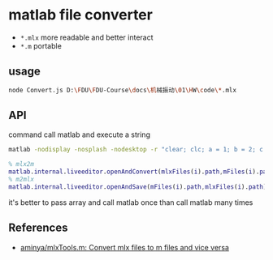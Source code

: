 # matlab file converter

- `*.mlx` more readable and better interact
- `*.m` portable

## usage

```bash
node Convert.js D:\FDU\FDU-Course\docs\机械振动\01\HW\code\*.mlx
```

## API

command call matlab and execute a string

```bash
matlab -nodisplay -nosplash -nodesktop -r "clear; clc; a = 1; b = 2; c = a + b; disp(c); exit;"
```

```matlab
% mlx2m
matlab.internal.liveeditor.openAndConvert(mlxFiles(i).path,mFiles(i).path)
% m2mlx
matlab.internal.liveeditor.openAndSave(mFiles(i).path,mlxFiles(i).path)
```

it's better to pass array and call matlab once than call matlab many times

## References

- [aminya/mlxTools.m: Convert mlx files to m files and vice versa](https://github.com/aminya/mlxTools.m)
